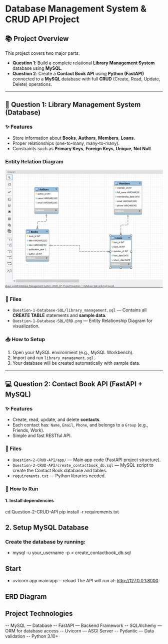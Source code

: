 # Database Management System & CRUD API Project

## 📚 Project Overview

This project covers two major parts:

- **Question 1**: Build a complete relational **Library Management System** database using **MySQL**.
- **Question 2**: Create a **Contact Book API** using **Python (FastAPI)** connected to a **MySQL** database with full **CRUD** (Create, Read, Update, Delete) operations.

---

## 🧠 Question 1: Library Management System (Database)

### ✨ Features

- Store information about **Books**, **Authors**, **Members**, **Loans**.
- Proper relationships (one-to-many, many-to-many).
- Constraints such as **Primary Keys**, **Foreign Keys**, **Unique**, **Not Null**.

### Entity Relation Diagram
![Alt text here](Question-1-Database-SQL/erd.png)

### 📂 Files

- `Question-1-Database-SQL/library_management.sql` — Contains all **CREATE TABLE** statements and **sample data**.
- `Question-1-Database-SQL/ERD.png` — Entity Relationship Diagram for visualization.

### 📥 How to Setup

1. Open your MySQL environment (e.g., MySQL Workbench).
2. Import and run `library_management.sql`.
3. Your database will be created automatically with sample data.

---

## 💻 Question 2: Contact Book API (FastAPI + MySQL)

### ✨ Features

- Create, read, update, and delete **contacts**.
- Each contact has: `Name`, `Email`, `Phone`, and belongs to a `Group` (e.g., Friends, Work).
- Simple and fast RESTful API.

### 📂 Files

- `Question-2-CRUD-API/app/` — Main app code (FastAPI project structure).
- `Question-2-CRUD-API/create_contactbook_db.sql` — MySQL script to create the Contact Book database and tables.
- `requirements.txt` — Python libraries needed.

### 🚀 How to Run

#### 1. Install dependencies

cd Question-2-CRUD-API
pip install -r requirements.txt

## 2. Setup MySQL Database

### Create the database by running:

 - mysql -u your_username -p < create_contactbook_db.sql

## Start
 - uvicorn app.main:app --reload
 The API will run at: http://127.0.0.1:8000

## ERD Diagram

## Project Technologies
   -- MySQL — Database
   -- FastAPI — Backend Framework
   -- SQLAlchemy — ORM for database access
   -- Uvicorn — ASGI Server
   -- Pydantic — Data validation
   -- Python 3.10+